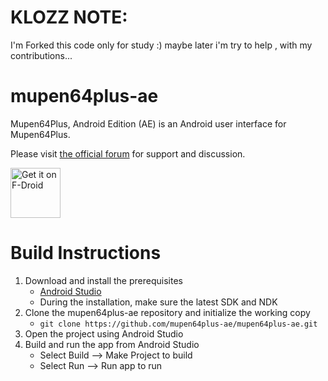 KLOZZ NOTE:
===========

I'm Forked this code only for study :) maybe later i'm try to help , with my contributions...



mupen64plus-ae
==============

Mupen64Plus, Android Edition (AE) is an Android user interface for Mupen64Plus.

Please visit [the official forum](http://www.paulscode.com/forum/index.php) for support and discussion.

[<img src="https://f-droid.org/badge/get-it-on.png"
      alt="Get it on F-Droid"
      height="80">](https://f-droid.org/packages/org.mupen64plusae.v3.alpha/)

Build Instructions
==================

1. Download and install the prerequisites
   - [Android Studio](https://developer.android.com/studio/index.html)
   - During the installation, make sure the latest SDK and NDK
2. Clone the mupen64plus-ae repository and initialize the working copy
   - `git clone https://github.com/mupen64plus-ae/mupen64plus-ae.git`
3. Open the project using Android Studio
4. Build and run the app from Android Studio
   - Select Build --> Make Project to build
   - Select Run --> Run app to run
